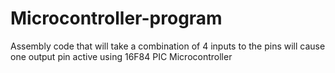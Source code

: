 # Microcontroller-program
Assembly code that will take a combination of 4 inputs to the pins will cause one output pin active using 16F84 PIC Microcontroller
